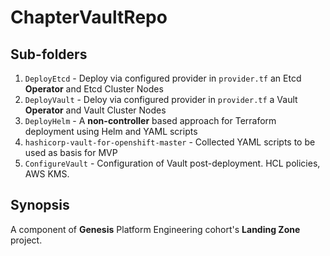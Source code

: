 ﻿# ChapterVaultRepo
## Sub-folders
1. `DeployEtcd` - Deploy via configured provider in `provider.tf` an Etcd **Operator** and Etcd Cluster Nodes
1. `DeployVault` - Deloy via configured provider in `provider.tf` a Vault **Operator** and Vault Cluster Nodes
1. `DeployHelm` - A **non-controller** based approach for Terraform deployment using Helm and YAML scripts
1. `hashicorp-vault-for-openshift-master` - Collected YAML scripts to be used as basis for MVP
1. `ConfigureVault` - Configuration of Vault post-deployment. HCL policies, AWS KMS.
## Synopsis
A component of **Genesis** Platform Engineering cohort's **Landing Zone** project.
